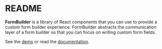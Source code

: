 # README

**FormBuilder** is a library of React components that you can use to provide a custom form builder experience. FormBuilder abstracts
the communication layer of a form builder so that you can focus on writing custom form fields.

See the [demo](https://teamious.github.io/FormBuilder/demo) or read the [documentation](https://teamious.github.io/FormBuilder).

